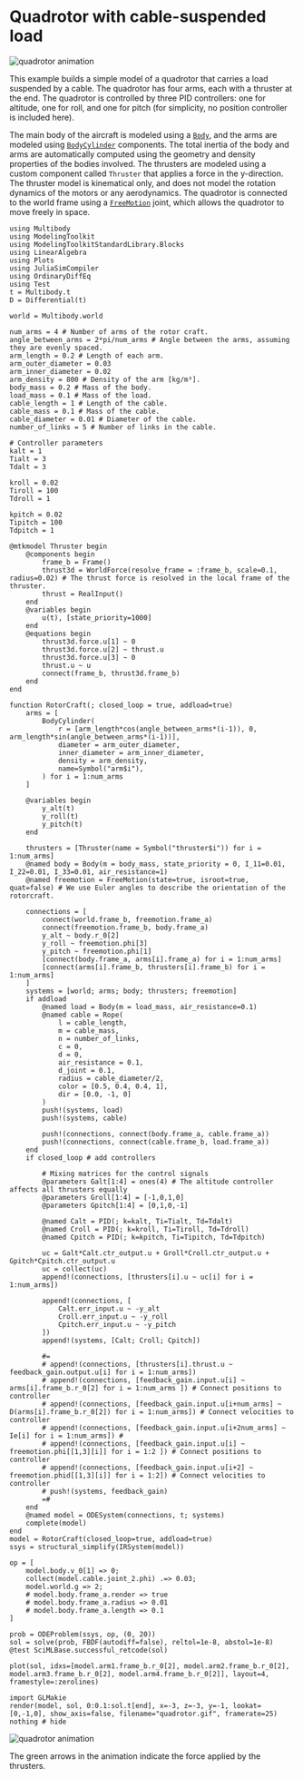 # Quadrotor with cable-suspended load

![quadrotor animation](quadrotor.gif)

This example builds a simple model of a quadrotor that carries a load suspended by a cable. The quadrotor has four arms, each with a thruster at the end. The quadrotor is controlled by three PID controllers: one for altitude, one for roll, and one for pitch (for simplicity, no position controller is included here).

The main body of the aircraft is modeled using a [`Body`](@ref), and the arms are modeled using [`BodyCylinder`](@ref) components. The total inertia of the body and arms are automatically computed using the geometry and density properties of the bodies involved. The thrusters are modeled using a custom component called `Thruster` that applies a force in the y-direction. The thruster model is kinematical only, and does not model the rotation dynamics of the motors or any aerodynamics. The quadrotor is connected to the world frame using a [`FreeMotion`](@ref) joint, which allows the quadrotor to move freely in space.

```@example QUAD
using Multibody
using ModelingToolkit
using ModelingToolkitStandardLibrary.Blocks
using LinearAlgebra
using Plots
using JuliaSimCompiler
using OrdinaryDiffEq
using Test
t = Multibody.t
D = Differential(t)

world = Multibody.world

num_arms = 4 # Number of arms of the rotor craft.
angle_between_arms = 2*pi/num_arms # Angle between the arms, assuming they are evenly spaced.
arm_length = 0.2 # Length of each arm.
arm_outer_diameter = 0.03
arm_inner_diameter = 0.02
arm_density = 800 # Density of the arm [kg/m³].
body_mass = 0.2 # Mass of the body.
load_mass = 0.1 # Mass of the load.
cable_length = 1 # Length of the cable.
cable_mass = 0.1 # Mass of the cable.
cable_diameter = 0.01 # Diameter of the cable.
number_of_links = 5 # Number of links in the cable.

# Controller parameters
kalt = 1
Tialt = 3
Tdalt = 3

kroll = 0.02
Tiroll = 100
Tdroll = 1

kpitch = 0.02
Tipitch = 100
Tdpitch = 1

@mtkmodel Thruster begin
    @components begin
        frame_b = Frame()
        thrust3d = WorldForce(resolve_frame = :frame_b, scale=0.1, radius=0.02) # The thrust force is resolved in the local frame of the thruster.
        thrust = RealInput()
    end
    @variables begin
        u(t), [state_priority=1000]
    end
    @equations begin
        thrust3d.force.u[1] ~ 0
        thrust3d.force.u[2] ~ thrust.u
        thrust3d.force.u[3] ~ 0
        thrust.u ~ u
        connect(frame_b, thrust3d.frame_b)
    end
end

function RotorCraft(; closed_loop = true, addload=true)
    arms = [
        BodyCylinder(
            r = [arm_length*cos(angle_between_arms*(i-1)), 0, arm_length*sin(angle_between_arms*(i-1))],
            diameter = arm_outer_diameter,
            inner_diameter = arm_inner_diameter,
            density = arm_density,
            name=Symbol("arm$i"),
        ) for i = 1:num_arms
    ]

    @variables begin
        y_alt(t)
        y_roll(t)
        y_pitch(t)
    end

    thrusters = [Thruster(name = Symbol("thruster$i")) for i = 1:num_arms]
    @named body = Body(m = body_mass, state_priority = 0, I_11=0.01, I_22=0.01, I_33=0.01, air_resistance=1)
    @named freemotion = FreeMotion(state=true, isroot=true, quat=false) # We use Euler angles to describe the orientation of the rotorcraft.

    connections = [
        connect(world.frame_b, freemotion.frame_a)
        connect(freemotion.frame_b, body.frame_a)
        y_alt ~ body.r_0[2]
        y_roll ~ freemotion.phi[3]
        y_pitch ~ freemotion.phi[1]
        [connect(body.frame_a, arms[i].frame_a) for i = 1:num_arms]
        [connect(arms[i].frame_b, thrusters[i].frame_b) for i = 1:num_arms]
    ]
    systems = [world; arms; body; thrusters; freemotion]
    if addload
        @named load = Body(m = load_mass, air_resistance=0.1)
        @named cable = Rope(
            l = cable_length,
            m = cable_mass,
            n = number_of_links,
            c = 0,
            d = 0,
            air_resistance = 0.1,
            d_joint = 0.1,
            radius = cable_diameter/2,
            color = [0.5, 0.4, 0.4, 1],
            dir = [0.0, -1, 0]
        )
        push!(systems, load)
        push!(systems, cable)
        
        push!(connections, connect(body.frame_a, cable.frame_a))
        push!(connections, connect(cable.frame_b, load.frame_a))
    end
    if closed_loop # add controllers

        # Mixing matrices for the control signals
        @parameters Galt[1:4] = ones(4) # The altitude controller affects all thrusters equally
        @parameters Groll[1:4] = [-1,0,1,0]
        @parameters Gpitch[1:4] = [0,1,0,-1]

        @named Calt = PID(; k=kalt, Ti=Tialt, Td=Tdalt)
        @named Croll = PID(; k=kroll, Ti=Tiroll, Td=Tdroll)
        @named Cpitch = PID(; k=kpitch, Ti=Tipitch, Td=Tdpitch)

        uc = Galt*Calt.ctr_output.u + Groll*Croll.ctr_output.u + Gpitch*Cpitch.ctr_output.u
        uc = collect(uc)
        append!(connections, [thrusters[i].u ~ uc[i] for i = 1:num_arms])

        append!(connections, [
            Calt.err_input.u ~ -y_alt
            Croll.err_input.u ~ -y_roll
            Cpitch.err_input.u ~ -y_pitch
        ])
        append!(systems, [Calt; Croll; Cpitch])

        #=
        # append!(connections, [thrusters[i].thrust.u ~ feedback_gain.output.u[i] for i = 1:num_arms])
        # append!(connections, [feedback_gain.input.u[i] ~ arms[i].frame_b.r_0[2] for i = 1:num_arms ]) # Connect positions to controller
        # append!(connections, [feedback_gain.input.u[i+num_arms] ~ D(arms[i].frame_b.r_0[2]) for i = 1:num_arms]) # Connect velocities to controller
        # append!(connections, [feedback_gain.input.u[i+2num_arms] ~ Ie[i] for i = 1:num_arms]) #
        # append!(connections, [feedback_gain.input.u[i] ~ freemotion.phi[[1,3][i]] for i = 1:2 ]) # Connect positions to controller
        # append!(connections, [feedback_gain.input.u[i+2] ~ freemotion.phid[[1,3][i]] for i = 1:2]) # Connect velocities to controller
        # push!(systems, feedback_gain)
        =#
    end
    @named model = ODESystem(connections, t; systems)
    complete(model)
end
model = RotorCraft(closed_loop=true, addload=true)
ssys = structural_simplify(IRSystem(model))

op = [
    model.body.v_0[1] => 0;
    collect(model.cable.joint_2.phi) .=> 0.03;
    model.world.g => 2;
    # model.body.frame_a.render => true
    # model.body.frame_a.radius => 0.01
    # model.body.frame_a.length => 0.1
]

prob = ODEProblem(ssys, op, (0, 20))
sol = solve(prob, FBDF(autodiff=false), reltol=1e-8, abstol=1e-8)
@test SciMLBase.successful_retcode(sol)

plot(sol, idxs=[model.arm1.frame_b.r_0[2], model.arm2.frame_b.r_0[2], model.arm3.frame_b.r_0[2], model.arm4.frame_b.r_0[2]], layout=4, framestyle=:zerolines)
```

```@example QUAD
import GLMakie
render(model, sol, 0:0.1:sol.t[end], x=-3, z=-3, y=-1, lookat=[0,-1,0], show_axis=false, filename="quadrotor.gif", framerate=25)
nothing # hide
```


![quadrotor animation](quadrotor.gif)

The green arrows in the animation indicate the force applied by the thrusters.

